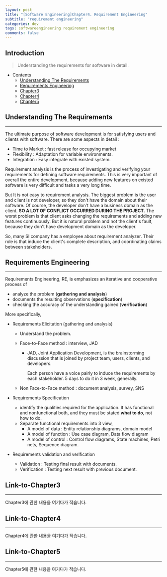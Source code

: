 ```yaml
---
layout: post
title: "[Software Engineering]Chapter4. Requirement Engineering"
subtitle: "requirement engineering"
categories: dev
tags: softwareengineering requirement engineering
comments: false
---
```


## Introduction
> Understanding the requirements for software in detail.

- Contents
	- [Understanding The Requirements](#understanding-the-requirements)
	- [Requirements Engineering](#requirements-engineering)
	- [Chapter3](#link-to-chapter3)
	- [Chapter4](#link-to-chapter4)
	- [Chapter5](#link-to-chapter5)
  
## Understanding The Requirements
---
The ultimate purpose of software development is for satisfying users and clients with software. There are some aspects in detail :

- Time to Market : fast release for occupying market
- Flexibility : Adaptation for variable environments.
- Integration : Easy integrate with existed system.

Requirement analysis is the process of investigating and verifying your requirements for defining software requirements. This is very important of overall the entire development, because adding new features on existed software is very difficult and tasks a very long time.

But It is not easy to requirement analysis. The biggest problem is the user and client is not developer, so they don't have the domain about their software. Of course, the developer don't have a business domain as the client. **SO A LOT OF CONFLICT OCCURRED DURING THE PROJECT.** The worst problem is that client asks changing the requirements and adding new features continuously. But it is natural problem and not the client's fault, because they don't have development domain as the developer.

So, many SI company has a employee about requirement analyzer. Their role is that induce the client's complete description, and coordinating claims between stakeholders.



## Requirements Engineering
---
Requirements Engineering, RE, is emphasizes an iterative and cooperative process of

- analyze the problem (**gathering and analysis**)
- documents the resulting observations (**specification**)
- checking the accuracy of the understanding gained (**verification**)

More specifically,

- Requirements Elicitation (gathering and analysis) 

  - Understand the problem.

  - Face-to-Face method : interview, JAD

    - JAD, Joint Application Development, is the brainstorming discussion that is joined by project team, users, clients, and developers.

      Each person have a voice pairly to induce the requirements by each stakeholder. 5 days to do it in 3 week, generally.

  - Non Face-to-Face method : document analysis, survey, SNS

- Requirements Specification

  - identify the qualities required for the application. It has functional and nonfunctional both, and they must be stated **what to do**, not how to do.
  - Separate functional requirements into 3 view,
    - A model of data : Entity relationship diagrams, domain model
    - A model of function : Use case diagram, Data flow diagram
    - A model of control : Control flow diagrams, State machines, Petri nets, Sequence diagram.

- Requirements validation and verification
  - Validation : Testing final result with documents.
  - Verification : Testing next result with previous document.









## Link-to-Chapter3  
---
Chapter3에 관한 내용을 여기다가 적습니다.  

## Link-to-Chapter4  
---
Chapter4에 관한 내용을 여기다가 적습니다.  

## Link-to-Chapter5  
---
Chapter5에 관한 내용을 여기다가 적습니다.  